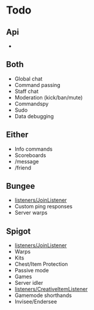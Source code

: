 # Todo

## Api

-

## Both

- Global chat
- Command passing
- Staff chat
- Moderation (kick/ban/mute)
- Commandspy
- Sudo
- Data debugging

## Either

- Info commands
- Scoreboards
- /message
- /friend

## Bungee

- [listeners/JoinListener](https://github.com/EverCraftMC/EverCraft/blob/main/Bungee/src/main/java/io/github/evercraftmc/evercraft/bungee/listeners/JoinListener.java)
- Custom ping responses
- Server warps

## Spigot

- [listeners/JoinListener](https://github.com/EverCraftMC/EverCraft/blob/main/Spigot/src/main/java/io/github/evercraftmc/evercraft/spigot/listeners/JoinListener.java)
- Warps
- Kits
- Chest/Item Protection
- Passive mode
- Games
- Server idler
- [listeners/CreativeItemListener](https://github.com/EverCraftMC/EverCraft/blob/main/Spigot/src/main/java/io/github/evercraftmc/evercraft/spigot/listeners/CreativeItemListener.java)
- Gamemode shorthands
- Invisee/Endersee
